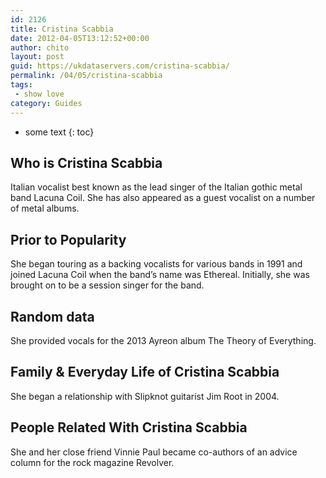 ```yaml
---
id: 2126
title: Cristina Scabbia
date: 2012-04-05T13:12:52+00:00
author: chito
layout: post
guid: https://ukdataservers.com/cristina-scabbia/
permalink: /04/05/cristina-scabbia
tags:
 - show love
category: Guides
---
```


* some text
{: toc}


## Who is  Cristina Scabbia
                  
                  
                  
Italian vocalist best known as the lead singer of the Italian gothic metal band Lacuna Coil. She has also appeared as a guest vocalist on a number of metal albums.
                  
                
                
                
## Prior to Popularity 
                  
                  
                  
She began touring as a backing vocalists for various bands in 1991 and joined Lacuna Coil when the band&#8217;s name was Ethereal. Initially, she was brought on to be a session singer for the band.
                  
                
                
                
## Random data 
                  
                  
                  
She provided vocals for the 2013 Ayreon album The Theory of Everything.
                  
                
                
                
## Family & Everyday Life of Cristina Scabbia
                  
                  
                  
She began a relationship with Slipknot guitarist Jim Root in 2004.
                  
                
                
                
## People Related With  Cristina Scabbia
                  
                  
                  
She and her close friend Vinnie Paul became co-authors of an advice column for the rock magazine Revolver.
                  
                
              
            
          
          
          
    
    
  
